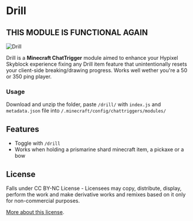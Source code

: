 # Drill
## THIS MODULE IS FUNCTIONAL AGAIN
![Drill](https://imgur.com/OEN3Bmh.png)


Drill is a **Minecraft ChatTrigger** module aimed to enhance your Hypixel Skyblock experience fixing any Drill item feature that unintentionally resets your client-side breaking/drawing progress. Works well wether you're a 50 or 350 ping player.

### Usage
Download and unzip the folder, paste ```/drill/``` with ```index.js``` and ```metadata.json``` file into ```/.minecraft/config/chattriggers/modules/```

## Features
 - Toggle with ```/drill```
 - Works when holding a prismarine shard minecraft item, a pickaxe or a bow

## License
Falls under CC BY-NC License - Licensees may copy, distribute, display, perform the work and make derivative works and remixes based on it only for non-commercial purposes.

[More about this license](https://en.wikipedia.org/wiki/Creative_Commons_NonCommercial_license).
